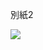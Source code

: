 別紙2

![](https://www.nta.go.jp/tmp/9a8867d2-5d3a-48b9-a979-8cb8f0de3e83/images/31d6ea19932306a48caa5df3a3b6538c318535e0e5524d8acaddaedf0df9e7ba.jpg)